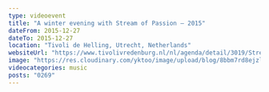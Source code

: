 ```yaml
---
type: videoevent
title: "A winter evening with Stream of Passion — 2015"
dateFrom: 2015-12-27
dateTo: 2015-12-27
location: "Tivoli de Helling, Utrecht, Netherlands"
websiteUrl: "https://www.tivolivredenburg.nl/nl/agenda/detail/3019/Stream_of_Passion"
image: "https://res.cloudinary.com/yktoo/image/upload/blog/8bbm7rd8ejzl0196.jpg"
videocategories: music
posts: "0269"
---
```

